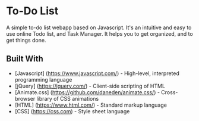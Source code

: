 # To-Do List

A simple to-do list webapp based on Javascript. It's an intuitive and easy to use online Todo list, and Task Manager. It helps you to get organized, and to get things done. 

## Built With

* [Javascript] (https://www.javascript.com/) - High-level, interpreted programming language
* [jQuery] (https://jquery.com/) -  Client-side scripting of HTML
* [Animate.css] (https://github.com/daneden/animate.css/) - Cross-browser library of CSS animations
* [HTML] (https://www.html.com/) - Standard markup language
* [CSS] (https://css.com) - Style sheet language

